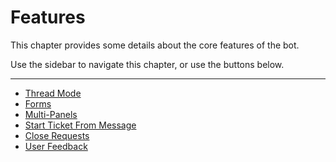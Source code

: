 # Features
This chapter provides some details about the core features of the bot.

Use the sidebar to navigate this chapter, or use the buttons below.

***

- [Thread Mode](../features/thread-mode.md)
- [Forms](../features/forms.md)         
- [Multi-Panels](../features/multipanels.md)         
- [Start Ticket From Message](../features/start-ticket-from-message.md)    
- [Close Requests](../features/close-requests.md)        
- [User Feedback](../features/feedback.md)   
